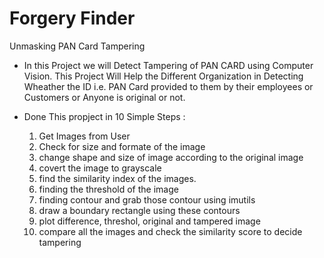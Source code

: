 # Forgery Finder
Unmasking PAN Card Tampering

- In this Project we will Detect Tampering of PAN CARD using Computer Vision. This Project Will Help the Different Organization in Detecting
  Wheather the ID i.e. PAN Card provided to them by their employees or Customers or Anyone is original or not.

- Done This propject in 10 Simple Steps :
  1. Get Images from User
  2. Check for size and formate of the image
  3. change shape and size of image according to the original image
  4. covert the image to grayscale
  5. find the similarity index of the images.
  6. finding the threshold of the image
  7. finding contour and grab those contour using imutils
  8. draw a boundary rectangle using these contours
  9. plot difference, threshol, original and tampered image
  10. compare all the images and check the similarity score to decide tampering
  
